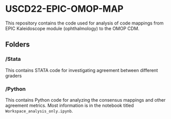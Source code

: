 # USCD22-EPIC-OMOP-MAP

This repository contains the code used for analysis of code mappings from EPIC Kaleidoscope module (ophthalmology) to the OMOP CDM.

## Folders 
###  /Stata

This contains STATA code for investigating agreement between different graders

### /Python

This contains Python code for analyzing the consensus mappings and other agreement metrics. Most information is in the notebook titled `Workspace_analysis_only.ipynb`.
